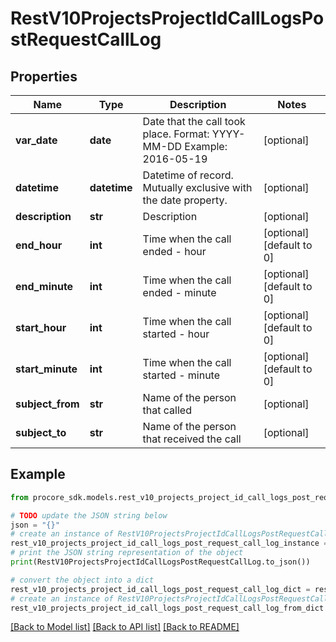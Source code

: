 # RestV10ProjectsProjectIdCallLogsPostRequestCallLog


## Properties

Name | Type | Description | Notes
------------ | ------------- | ------------- | -------------
**var_date** | **date** | Date that the call took place. Format: YYYY-MM-DD Example: 2016-05-19 | [optional] 
**datetime** | **datetime** | Datetime of record. Mutually exclusive with the date property. | [optional] 
**description** | **str** | Description | [optional] 
**end_hour** | **int** | Time when the call ended - hour | [optional] [default to 0]
**end_minute** | **int** | Time when the call ended - minute | [optional] [default to 0]
**start_hour** | **int** | Time when the call started - hour | [optional] [default to 0]
**start_minute** | **int** | Time when the call started - minute | [optional] [default to 0]
**subject_from** | **str** | Name of the person that called | [optional] 
**subject_to** | **str** | Name of the person that received the call | [optional] 

## Example

```python
from procore_sdk.models.rest_v10_projects_project_id_call_logs_post_request_call_log import RestV10ProjectsProjectIdCallLogsPostRequestCallLog

# TODO update the JSON string below
json = "{}"
# create an instance of RestV10ProjectsProjectIdCallLogsPostRequestCallLog from a JSON string
rest_v10_projects_project_id_call_logs_post_request_call_log_instance = RestV10ProjectsProjectIdCallLogsPostRequestCallLog.from_json(json)
# print the JSON string representation of the object
print(RestV10ProjectsProjectIdCallLogsPostRequestCallLog.to_json())

# convert the object into a dict
rest_v10_projects_project_id_call_logs_post_request_call_log_dict = rest_v10_projects_project_id_call_logs_post_request_call_log_instance.to_dict()
# create an instance of RestV10ProjectsProjectIdCallLogsPostRequestCallLog from a dict
rest_v10_projects_project_id_call_logs_post_request_call_log_from_dict = RestV10ProjectsProjectIdCallLogsPostRequestCallLog.from_dict(rest_v10_projects_project_id_call_logs_post_request_call_log_dict)
```
[[Back to Model list]](../README.md#documentation-for-models) [[Back to API list]](../README.md#documentation-for-api-endpoints) [[Back to README]](../README.md)


